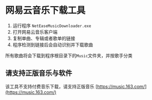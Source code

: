 # 网易云音乐下载工具
1. 运行程序 `NetEaseMusicDownloader.exe`
2. 打开网易云音乐客户端
3. 复制单曲、专辑或者歌单的链接
4. 程序检测到链接后会自动识别并下载歌曲

所有歌曲将会下载到程序根目录下的`Music`文件夹，并按歌手分类

## 请支持正版音乐与软件
该工具不支持付费音乐下载，请支持正版音乐
[https://music.163.com/](https://music.163.com/)
